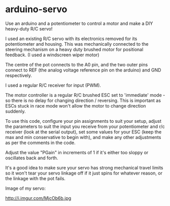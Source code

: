 # arduino-servo
Use an arduino and a potentiometer to control a motor and make a DIY heavy-duty R/C servo!

I used an existing R/C servo with its electronics removed for its potentiometer and housing. This was mechanically connected to the steering mechanism on a heavy duty brushed motor for positional feedback. (I used a windscreen wiper motor)

The centre of the pot connects to the A0 pin, and the two outer pins connect to REF (the analog voltage reference pin on the arduino) and GND respectively.

I used a regular R/C receiver for input (PWM).

The motor controller is a regular R/C brushed ESC set to 'immediate' mode - so there is no delay for changing direction / reversing. This is important as ESCs stuck in race mode won't allow the motor to change direction suddenly.

To use this code, configure your pin assignments to suit your setup, adjust the parameters to suit the input you receive from your potentiometer and r/c receiver (look at the serial output), set some values for your ESC (keep the max and min conservative to begin with), and make any other adjustments as per the comments in the code.

Adjust the value "PGain" in increments of 1 if it's either too sloppy or oscillates back and forth.

It's a good idea to make sure your servo has strong mechanical travel limits so it won't tear your servo linkage off if it just spins for whatever reason, or the linkage with the pot fails.

Image of my servo:

http://i.imgur.com/MjcOb6b.jpg
